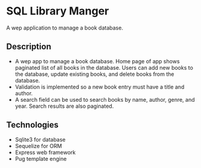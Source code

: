 # SQL Library Manger
 A wep application to manage a book database.


## Description

- A wep app to manage a book database. Home page of app shows paginated list of all books in the database.  Users can add new books to the database, update existing books, and delete books from the database. 
- Validation is implemented so a new book entry must have a title and author.
- A search field can be used to search books by name, author, genre, and year.  Search results are also paginated.


## Technologies

- Sqlite3 for database
- Sequelize for ORM
- Express web framework
- Pug template engine
